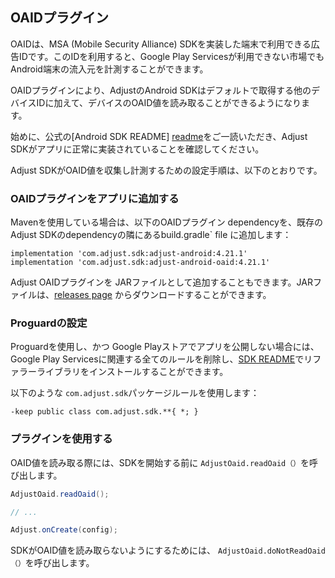 ## OAIDプラグイン

OAIDは、MSA (Mobile Security Alliance) SDKを実装した端末で利用できる広告IDです。このIDを利用すると、Google Play Servicesが利用できない市場でもAndroid端末の流入元を計測することができます。 

OAIDプラグインにより、AdjustのAndroid SDKはデフォルトで取得する他のデバイスIDに加えて、デバイスのOAID値を読み取ることができるようになります。 

始めに、公式の[Android SDK README] [readme]をご一読いただき、Adjust SDKがアプリに正常に実装されていることを確認してください。

Adjust SDKがOAID値を収集し計測するための設定手順は、以下のとおりです。

### OAIDプラグインをアプリに追加する

Mavenを使用している場合は、以下のOAIDプラグイン dependencyを、既存のAdjust SDKのdependencyの隣にあるbuild.gradle` file に追加します：

```
implementation 'com.adjust.sdk:adjust-android:4.21.1'
implementation 'com.adjust.sdk:adjust-android-oaid:4.21.1'
```

Adjust OAIDプラグインを JARファイルとして追加することもできます。JARファイルは、[releases page][releases] からダウンロードすることができます。

### Proguardの設定

Proguardを使用し、かつ Google Playストアでアプリを公開しない場合には、Google Play Servicesに関連する全てのルールを削除し、[SDK README][readme proguard]でリファラーライブラリをインストールすることができます。

以下のような `com.adjust.sdk`パッケージルールを使用します：

```
-keep public class com.adjust.sdk.**{ *; }
```

### プラグインを使用する

OAID値を読み取る際には、SDKを開始する前に `AdjustOaid.readOaid（）`を呼び出します。

```java
AdjustOaid.readOaid();

// ...

Adjust.onCreate(config);
```

SDKがOAID値を読み取らないようにするためには、 `AdjustOaid.doNotReadOaid（）`を呼び出します。


[readme]:    ../../japanese/README.md
[releases]:  https://github.com/adjust/android_sdk/releases
[readme proguard]: ../../japanese/README.md#qs-proguard
